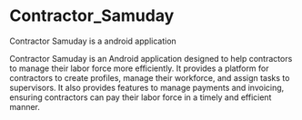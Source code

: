 # Contractor_Samuday
Contractor Samuday is a android application

Contractor Samuday is an Android application designed to help contractors to manage their labor force more efficiently. It provides a platform for contractors to create profiles, manage their workforce, and assign tasks to supervisors. It also provides features to manage payments and invoicing, ensuring contractors can pay their labor force in a timely and efficient manner.
